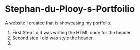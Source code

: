 # Stephan-du-Plooy-s-Portfoilio
A website I created that is showcasing my portfolio.
1. First Step I did was writing the HTML code for the header.
2. Second step I did was style the header.
3. 